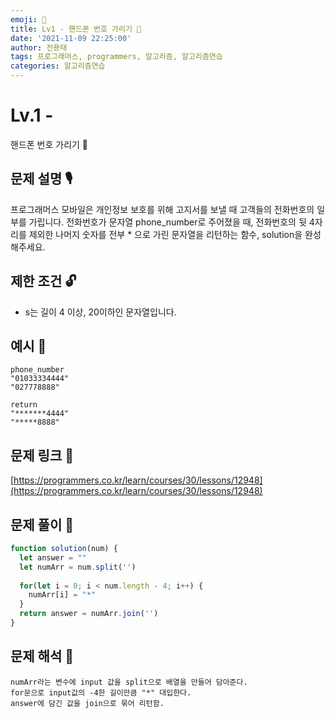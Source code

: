 ```yaml
---
emoji: 🥸
title: Lv1 - 핸드폰 번호 가리기 📱
date: '2021-11-09 22:25:00'
author: 전용태
tags: 프로그래머스, programmers, 알고리즘, 알고리즘연습
categories: 알고리즘연습
---
```


# Lv.1 - 
핸드폰 번호 가리기 📱

## **문제 설명 🎙**

프로그래머스 모바일은 개인정보 보호를 위해 고지서를 보낼 때 고객들의 전화번호의 일부를 가립니다. 전화번호가 문자열 phone_number로 주어졌을 때, 전화번호의 뒷 4자리를 제외한 나머지 숫자를 전부 * 으로 가린 문자열을 리턴하는 함수, solution을 완성해주세요.

## **제한 조건 🔓**

- s는 길이 4 이상, 20이하인 문자열입니다.

## 예시 👀

```
phone_number
"01033334444"
"027778888"
```

```
return
"*******4444"
"*****8888"
```

## 문제 링크 📎

[https://programmers.co.kr/learn/courses/30/lessons/12948](https://programmers.co.kr/learn/courses/30/lessons/12948)

## 문제 풀이 🤔

```jsx
function solution(num) {
  let answer = ""
  let numArr = num.split('')
  
  for(let i = 0; i < num.length - 4; i++) {
    numArr[i] = "*"
  }
  return answer = numArr.join('')
}
```

## 문제 해석 🥸

```
numArr라는 변수에 input 값을 split으로 배열을 만들어 담아준다.
for문으로 input값의 -4한 길이만큼 "*" 대입한다.
answer에 담긴 값을 join으로 묶어 리턴함.
```

<br />
<br />